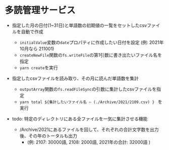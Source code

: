 # 多読管理サービス
  - 指定した月の日付(1~31日)と単語数の初期値の一覧をセットしたcsvファイルを自動で作成
    - `initialValue`変数の`date`プロパティに作成したい日付を設定 (例: 2021年10月なら 211001)
    - `createNewFile`関数の`fs.writeFile`の第1引数に書き出たいファイル名を指定
    - `yarn create`を実行
  - 指定したcsvファイルを読み取り、その月に読んだ単語数を集計
    - `outputArray`関数の`fs.readFileSync`の引数に集計したcsvファイルを指定
    - `yarn total ${集計したいファイル名 ⇦ (./Archive/2021/2109.csv) } ` を実行

  - todo: 特定のディレクトリにある全ファイルを一気に集計させる機能
    - /Archive/2021にあるファイルを回して、それぞれの合計文字数を出力後、その年のトータルも出力
      - (例: 2107: 30000語, 2108: 2000語, 2021年の合計: 32000語 )

